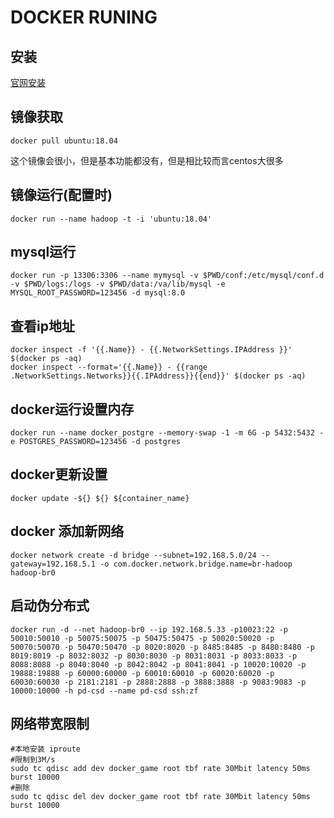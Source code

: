# DOCKER RUNING

## 安装

[官网安装](https://docs.docker.com/install/linux/docker-ce/centos/#install-from-a-package)

## 镜像获取

```shell
docker pull ubuntu:18.04
```

这个镜像会很小，但是基本功能都没有，但是相比较而言centos大很多

## 镜像运行(配置时)

```shell
docker run --name hadoop -t -i 'ubuntu:18.04'
```

## mysql运行

```shell
docker run -p 13306:3306 --name mymysql -v $PWD/conf:/etc/mysql/conf.d -v $PWD/logs:/logs -v $PWD/data:/va/lib/mysql -e MYSQL_ROOT_PASSWORD=123456 -d mysql:8.0
```

## 查看ip地址

```shell
docker inspect -f '{{.Name}} - {{.NetworkSettings.IPAddress }}' $(docker ps -aq)
docker inspect --format='{{.Name}} - {{range .NetworkSettings.Networks}}{{.IPAddress}}{{end}}' $(docker ps -aq)
```


## docker运行设置内存
```shell
docker run --name docker_postgre --memory-swap -1 -m 6G -p 5432:5432 -e POSTGRES_PASSWORD=123456 -d postgres
```

## docker更新设置
```shell
docker update -${} ${} ${container_name}
```

## docker 添加新网络
```shell
docker network create -d bridge --subnet=192.168.5.0/24 --gateway=192.168.5.1 -o com.docker.network.bridge.name=br-hadoop hadoop-br0
```

## 启动伪分布式
```shell
docker run -d --net hadoop-br0 --ip 192.168.5.33 -p10023:22 -p 50010:50010 -p 50075:50075 -p 50475:50475 -p 50020:50020 -p 50070:50070 -p 50470:50470 -p 8020:8020 -p 8485:8485 -p 8480:8480 -p 8019:8019 -p 8032:8032 -p 8030:8030 -p 8031:8031 -p 8033:8033 -p 8088:8088 -p 8040:8040 -p 8042:8042 -p 8041:8041 -p 10020:10020 -p 19888:19888 -p 60000:60000 -p 60010:60010 -p 60020:60020 -p 60030:60030 -p 2181:2181 -p 2888:2888 -p 3888:3888 -p 9083:9083 -p 10000:10000 -h pd-csd --name pd-csd ssh:zf
```

## 网络带宽限制
```shell
#本地安装 iproute
#限制到3M/s
sudo tc qdisc add dev docker_game root tbf rate 30Mbit latency 50ms burst 10000
#删除
sudo tc qdisc del dev docker_game root tbf rate 30Mbit latency 50ms burst 10000
```